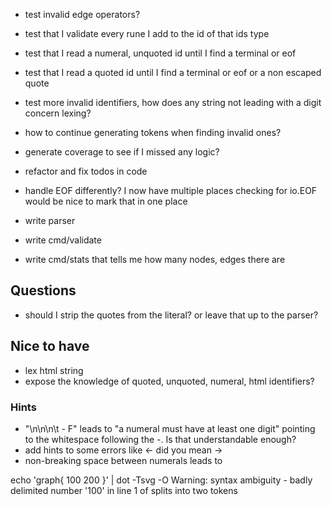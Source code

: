 * test invalid edge operators?
* test that I validate every rune I add to the id of that ids type
* test that I read a numeral, unquoted id until I find a terminal or eof
* test that I read a quoted id until I find a terminal or eof or a non escaped quote

* test more invalid identifiers, how does any string not leading with a digit concern
  lexing?

* how to continue generating tokens when finding invalid ones?

* generate coverage to see if I missed any logic?

* refactor and fix todos in code

* handle EOF differently? I now have multiple places checking for io.EOF would be nice
  to mark that in one place

* write parser

* write cmd/validate
* write cmd/stats that tells me how many nodes, edges there are

## Questions

* should I strip the quotes from the literal? or leave that up to the parser?

## Nice to have

* lex html string
* expose the knowledge of quoted, unquoted, numeral, html identifiers? 

### Hints

* "\n\n\n\t  - F" leads to "a numeral must have at least one digit" pointing to the whitespace
following the -. Is that understandable enough?
* add hints to some errors like <- did you mean ->
* non-breaking space between numerals leads to

echo 'graph{ 100 200 }' | dot -Tsvg -O
Warning: syntax ambiguity - badly delimited number '100' in line 1 of <stdin> splits into two tokens

